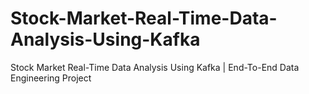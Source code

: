 # Stock-Market-Real-Time-Data-Analysis-Using-Kafka
Stock Market Real-Time Data Analysis Using Kafka | End-To-End Data Engineering Project
